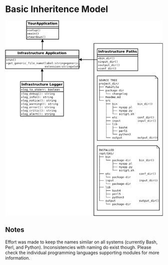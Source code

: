 # Basic Inheritence Model

![Diagram of classes and directory structure][basic_inheritence_model]

[basic_inheritence_model]: ./base_infra_diagram/infrastructure_overview.png

## Notes

Effort was made to keep the names similar on all systems (currently Bash, Perl, and Python).
Inconsistencies with naming do exist though.  Please check the individual programming languages
supporting modules for more information.
